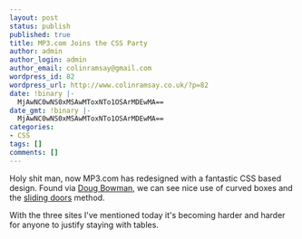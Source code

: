 ```yaml
---
layout: post
status: publish
published: true
title: MP3.com Joins the CSS Party
author: admin
author_login: admin
author_email: colinramsay@gmail.com
wordpress_id: 82
wordpress_url: http://www.colinramsay.co.uk/?p=82
date: !binary |-
  MjAwNC0wNS0xMSAwMToxNTo1OSArMDEwMA==
date_gmt: !binary |-
  MjAwNC0wNS0xMSAwMToxNTo1OSArMDEwMA==
categories:
- CSS
tags: []
comments: []
---
```

<p>Holy shit man, now MP3.com has redesigned with a fantastic CSS based design. Found via <a href="http://www.stopdesign.com/" title="Stop Design">Doug Bowman,</a> we can see nice use of curved boxes and the <a href="http://www.alistapart.com/articles/slidingdoors2/" title="A List Apart">sliding doors</a> method.</p>
<p>With the three sites I've mentioned today it's becoming harder and harder for anyone to justify staying with tables.</p>
